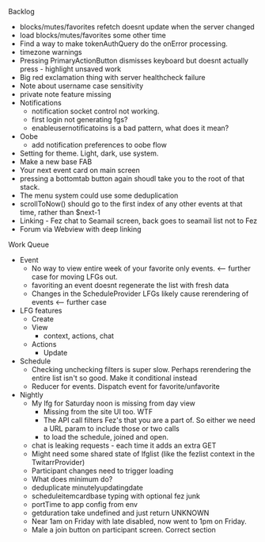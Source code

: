 Backlog
* blocks/mutes/favorites refetch doesnt update when the server changed
* load blocks/mutes/favorites some other time
* Find a way to make tokenAuthQuery do the onError processing.
* timezone warnings
* Pressing PrimaryActionButton dismisses keyboard but doesnt actually press - highlight unsaved work
* Big red exclamation thing with server healthcheck failure
* Note about username case sensitivity
* private note feature missing
* Notifications
  * notification socket control not working.
  * first login not generating fgs?
  * enableusernotificatoins is a bad pattern, what does it mean?
* Oobe
  * add notification preferences to oobe flow
* Setting for theme. Light, dark, use system.
* Make a new base FAB
* Your next event card on main screen
* pressing a bottomtab button again shoudl take you to the root of that stack.
* The menu system could use some deduplication
* scrollToNow() should go to the first index of any other events at that time, rather than $next-1
* Linking - Fez chat to Seamail screen, back goes to seamail list not to Fez
* Forum via Webview with deep linking

Work Queue
* Event
  * No way to view entire week of your favorite only events. <-- further case for moving LFGs out.
  * favoriting an event doesnt regenerate the list with fresh data
  * Changes in the ScheduleProvider LFGs likely cause rerendering of events <-- further case 
* LFG features
  * Create
  * View
    * context, actions, chat
  * Actions
    * Update
* Schedule
  * Checking unchecking filters is super slow. Perhaps rerendering the entire list isn't so good. Make it conditional instead
  * Reducer for events. Dispatch event for favorite/unfavorite
* Nightly
  * My lfg for Saturday noon is missing from day view
    * Missing from the site UI too. WTF
    * The API call filters Fez's that you are a part of. So either we need a URL param to include those or two calls
    * to load the schedule, joined and open.
  * chat is leaking requests - each time it adds an extra GET
  * Might need some shared state of lfglist (like the fezlist context in the TwitarrProvider)
  * Participant changes need to trigger loading
  * What does minimum do?
  * deduplicate minutelyupdatingdate
  * scheduleitemcardbase typing with optional fez junk
  * portTime to app config from env
  * getduration take undefined and just return UNKNOWN
  * Near 1am on Friday with late disabled, now went to 1pm on Friday.
  * Male a join button on participant screen. Correct section
